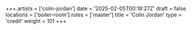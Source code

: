 +++
artists = ['colin-jordan']
date = '2025-02-05T00:19:27Z'
draft = false
locations = ['boiler-room']
roles = ['master']
title = 'Colin Jordan'
type = 'credit'
weight = 101
+++
